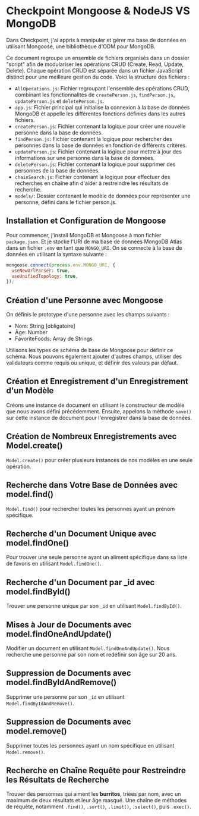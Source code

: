 # Checkpoint Mongoose & NodeJS VS MongoDB

Dans Checkpoint, j'ai appris à manipuler et gérer ma base de données en utilisant Mongoose, une bibliothèque d'ODM pour MongoDB.

Ce document regroupe un ensemble de fichiers organisés dans un dossier "script" afin de modulariser les opérations CRUD (Create, Read, Update, Delete). Chaque opération CRUD est séparée dans un fichier JavaScript distinct pour une meilleure gestion du code. Voici la structure des fichiers :

- `AllOperations.js`: Fichier regroupant l'ensemble des opérations CRUD, combinant les fonctionnalités de `createPerson.js`, `findPerson.js`, `updatePerson.js` et `deletePerson.js`.
- `app.js`: Fichier principal qui initialise la connexion à la base de données MongoDB et appelle les différentes fonctions définies dans les autres fichiers.
- `createPerson.js`: Fichier contenant la logique pour créer une nouvelle personne dans la base de données.
- `findPerson.js`: Fichier contenant la logique pour rechercher des personnes dans la base de données en fonction de différents critères.
- `updatePerson.js`: Fichier contenant la logique pour mettre à jour des informations sur une personne dans la base de données.
- `deletePerson.js`: Fichier contenant la logique pour supprimer des personnes de la base de données.
- `chainSearch.js`: Fichier contenant la logique pour effectuer des recherches en chaîne afin d'aider à restreindre les résultats de recherche.
- `models/`: Dossier contenant le modèle de données pour représenter une personne, défini dans le fichier person.js.

## Installation et Configuration de Mongoose

Pour commencer, j'install MongoDB et Mongoose à mon fichier `package.json`. Et je stocke l'URI de ma base de données MongoDB Atlas dans un fichier `.env` en tant que `MONGO_URI`. On se connecte à la base de données en utilisant la syntaxe suivante :

```javascript
mongoose.connect(process.env.MONGO_URI, {
  useNewUrlParser: true,
  useUnifiedTopology: true,
});
```

## Création d'une Personne avec Mongoose

On définis le prototype d'une personne avec les champs suivants :

- Nom: String [obligatoire]
- Âge: Number
- FavoriteFoods: Array de Strings

Utilisons les types de schéma de base de Mongoose pour définir ce schéma. Nous pouvons également ajouter d'autres champs, utiliser des validateurs comme requis ou unique, et définir des valeurs par défaut.

## Création et Enregistrement d'un Enregistrement d'un Modèle

Créons une instance de document en utilisant le constructeur de modèle que nous avons défini précédemment. Ensuite, appelons la méthode `save()` sur cette instance de document pour l'enregistrer dans la base de données.

## Création de Nombreux Enregistrements avec Model.create()

`Model.create()` pour créer plusieurs instances de nos modèles en une seule opération.

## Recherche dans Votre Base de Données avec model.find()

`Model.find()` pour rechercher toutes les personnes ayant un prénom spécifique.

## Recherche d'un Document Unique avec model.findOne()

Pour trouver une seule personne ayant un aliment spécifique dans sa liste de favoris en utilisant `Model.findOne()`.

## Recherche d'un Document par \_id avec model.findById()

Trouver une personne unique par son `_id` en utilisant `Model.findById()`.

## Mises à Jour de Documents avec model.findOneAndUpdate()

Modifier un document en utilisant `Model.findOneAndUpdate()`. Nous recherche une personne par son nom et redéfinir son âge sur 20 ans.

## Suppression de Documents avec model.findByIdAndRemove()

Supprimer une personne par son `_id` en utilisant `Model.findByIdAndRemove()`.

## Suppression de Documents avec model.remove()

Supprimer toutes les personnes ayant un nom spécifique en utilisant `Model.remove()`.

## Recherche en Chaîne Requête pour Restreindre les Résultats de Recherche

Trouver des personnes qui aiment les **burritos**, triées par nom, avec un maximum de deux résultats et leur âge masqué. Une chaîne de méthodes de requête, notamment `.find()`, `.sort()`, `.limit()`, `.select()`, puis `.exec()`.

